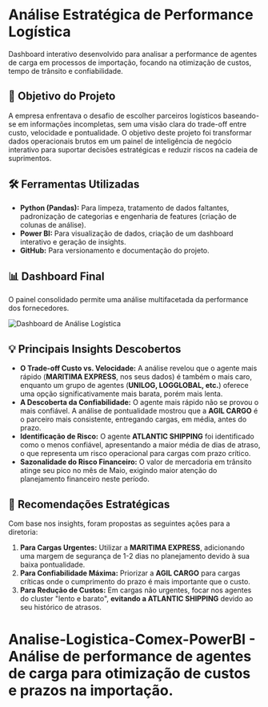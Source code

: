 # Análise Estratégica de Performance Logística

Dashboard interativo desenvolvido para analisar a performance de agentes de carga em processos de importação, focando na otimização de custos, tempo de trânsito e confiabilidade.

## 🎯 Objetivo do Projeto

A empresa enfrentava o desafio de escolher parceiros logísticos baseando-se em informações incompletas, sem uma visão clara do trade-off entre custo, velocidade e pontualidade. O objetivo deste projeto foi transformar dados operacionais brutos em um painel de inteligência de negócio interativo para suportar decisões estratégicas e reduzir riscos na cadeia de suprimentos.

## 🛠️ Ferramentas Utilizadas
* **Python (Pandas):** Para limpeza, tratamento de dados faltantes, padronização de categorias e engenharia de features (criação de colunas de análise).
* **Power BI:** Para visualização de dados, criação de um dashboard interativo e geração de insights.
* **GitHub:** Para versionamento e documentação do projeto.

## 📊 Dashboard Final
O painel consolidado permite uma análise multifacetada da performance dos fornecedores.

![Dashboard de Análise Logística](dashboard.png)

## 💡 Principais Insights Descobertos

* **O Trade-off Custo vs. Velocidade:** A análise revelou que o agente mais rápido (**MARITIMA EXPRESS**, nos seus dados) é também o mais caro, enquanto um grupo de agentes (**UNILOG, LOGGLOBAL, etc.**) oferece uma opção significativamente mais barata, porém mais lenta.
* **A Descoberta da Confiabilidade:** O agente mais rápido não se provou o mais confiável. A análise de pontualidade mostrou que a **AGIL CARGO** é o parceiro mais consistente, entregando cargas, em média, antes do prazo.
* **Identificação de Risco:** O agente **ATLANTIC SHIPPING** foi identificado como o menos confiável, apresentando a maior média de dias de atraso, o que representa um risco operacional para cargas com prazo crítico.
* **Sazonalidade do Risco Financeiro:** O valor de mercadoria em trânsito atinge seu pico no mês de Maio, exigindo maior atenção do planejamento financeiro neste período.

## 🚀 Recomendações Estratégicas

Com base nos insights, foram propostas as seguintes ações para a diretoria:

1.  **Para Cargas Urgentes:** Utilizar a **MARITIMA EXPRESS**, adicionando uma margem de segurança de 1-2 dias no planejamento devido à sua baixa pontualidade.
2.  **Para Confiabilidade Máxima:** Priorizar a **AGIL CARGO** para cargas críticas onde o cumprimento do prazo é mais importante que o custo.
3.  **Para Redução de Custos:** Em cargas não urgentes, focar nos agentes do cluster "lento e barato", **evitando a ATLANTIC SHIPPING** devido ao seu histórico de atrasos.
   # Analise-Logistica-Comex-PowerBI - Análise de performance de agentes de carga para otimização de custos e prazos na importação.
